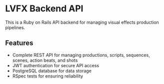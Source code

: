 # LVFX Backend API

This is a Ruby on Rails API backend for managing visual effects production pipelines.

## Features

- Complete REST API for managing productions, scripts, sequences, scenes, action beats, and shots
- JWT authentication for secure API access
- PostgreSQL database for data storage
- RSpec tests for ensuring reliability
